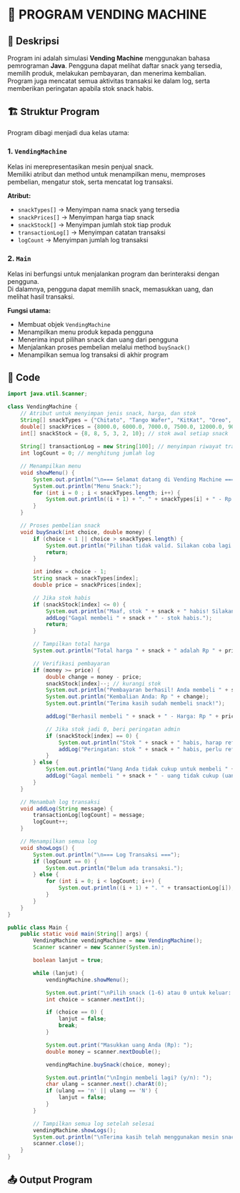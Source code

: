 
# 🧾  PROGRAM VENDING MACHINE

## 📖 Deskripsi
Program ini adalah simulasi **Vending Machine** menggunakan bahasa pemrograman **Java**.
Pengguna dapat melihat daftar snack yang tersedia, memilih produk, melakukan pembayaran, dan menerima kembalian.
Program juga mencatat semua aktivitas transaksi ke dalam log, serta memberikan peringatan apabila stok snack habis.

## 🏗️ Struktur Program
Program dibagi menjadi dua kelas utama:

### 1. `VendingMachine`  
Kelas ini merepresentasikan mesin penjual snack.  
Memiliki atribut dan method untuk menampilkan menu, memproses pembelian, mengatur stok, serta mencatat log transaksi.

**Atribut:**
- `snackTypes[]` → Menyimpan nama snack yang tersedia  
- `snackPrices[]` → Menyimpan harga tiap snack  
- `snackStock[]` → Menyimpan jumlah stok tiap produk  
- `transactionLog[]` → Menyimpan catatan transaksi  
- `logCount` → Menyimpan jumlah log transaksi  

### 2. `Main`  
Kelas ini berfungsi untuk menjalankan program dan berinteraksi dengan pengguna.  
Di dalamnya, pengguna dapat memilih snack, memasukkan uang, dan melihat hasil transaksi.

**Fungsi utama:**
- Membuat objek `VendingMachine`  
- Menampilkan menu produk kepada pengguna  
- Menerima input pilihan snack dan uang dari pengguna  
- Menjalankan proses pembelian melalui method `buySnack()`  
- Menampilkan semua log transaksi di akhir program
  
## 📜 Code
```java
import java.util.Scanner;

class VendingMachine { 
    // Atribut untuk menyimpan jenis snack, harga, dan stok
    String[] snackTypes = {"Chitato", "Tango Wafer", "KitKat", "Oreo", "SilverQueen", "Yupi Boolicious"}; 
    double[] snackPrices = {8000.0, 6000.0, 7000.0, 7500.0, 12000.0, 9000.0}; 
    int[] snackStock = {8, 8, 5, 3, 2, 10}; // stok awal setiap snack
    
    String[] transactionLog = new String[100]; // menyimpan riwayat transaksi
    int logCount = 0; // menghitung jumlah log

    // Menampilkan menu
    void showMenu() { 
        System.out.println("\n=== Selamat datang di Vending Machine ===");
        System.out.println("Menu Snack:");
        for (int i = 0 ; i < snackTypes.length; i++) {
            System.out.println((i + 1) + ". " + snackTypes[i] + " - Rp " + snackPrices[i] + " (Stok: " + snackStock[i] + ")");
        }
    }

    // Proses pembelian snack
    void buySnack(int choice, double money) {
        if (choice < 1 || choice > snackTypes.length) {
            System.out.println("Pilihan tidak valid. Silakan coba lagi.");
            return;
        }

        int index = choice - 1;
        String snack = snackTypes[index];
        double price = snackPrices[index];

        // Jika stok habis
        if (snackStock[index] <= 0) {
            System.out.println("Maaf, stok " + snack + " habis! Silakan pilih produk lain.");
            addLog("Gagal membeli " + snack + " - stok habis.");
            return;
        }

        // Tampilkan total harga
        System.out.println("Total harga " + snack + " adalah Rp " + price + ".");

        // Verifikasi pembayaran
        if (money >= price) {
            double change = money - price;
            snackStock[index]--; // kurangi stok
            System.out.println("Pembayaran berhasil! Anda membeli " + snack + ".");
            System.out.println("Kembalian Anda: Rp " + change);
            System.out.println("Terima kasih sudah membeli snack!");

            addLog("Berhasil membeli " + snack + " - Harga: Rp " + price + " | Kembalian: Rp " + change);

            // Jika stok jadi 0, beri peringatan admin
            if (snackStock[index] == 0) {
                System.out.println("Stok " + snack + " habis, harap refill!");
                addLog("Peringatan: stok " + snack + " habis, perlu refill!");
            }
        } else {
            System.out.println("Uang Anda tidak cukup untuk membeli " + snack + ". Harga: Rp " + price + ".");
            addLog("Gagal membeli " + snack + " - uang tidak cukup (uang: Rp " + money + ")");
        }
    }

    // Menambah log transaksi
    void addLog(String message) {
        transactionLog[logCount] = message;
        logCount++;
    }

    // Menampilkan semua log
    void showLogs() {
        System.out.println("\n=== Log Transaksi ===");
        if (logCount == 0) {
            System.out.println("Belum ada transaksi.");
        } else {
            for (int i = 0; i < logCount; i++) {
                System.out.println((i + 1) + ". " + transactionLog[i]);
            }
        }
    }
}

public class Main {
    public static void main(String[] args) {
        VendingMachine vendingMachine = new VendingMachine();
        Scanner scanner = new Scanner(System.in);

        boolean lanjut = true;

        while (lanjut) {
            vendingMachine.showMenu();

            System.out.print("\nPilih snack (1-6) atau 0 untuk keluar: ");
            int choice = scanner.nextInt();

            if (choice == 0) {
                lanjut = false;
                break;
            }

            System.out.print("Masukkan uang Anda (Rp): ");
            double money = scanner.nextDouble();

            vendingMachine.buySnack(choice, money);

            System.out.println("\nIngin membeli lagi? (y/n): ");
            char ulang = scanner.next().charAt(0);
            if (ulang == 'n' || ulang == 'N') {
                lanjut = false;
            }
        }

        // Tampilkan semua log setelah selesai
        vendingMachine.showLogs();
        System.out.println("\nTerima kasih telah menggunakan mesin snack kami!");
        scanner.close();
    }
}
```
## 📤 Output Program




